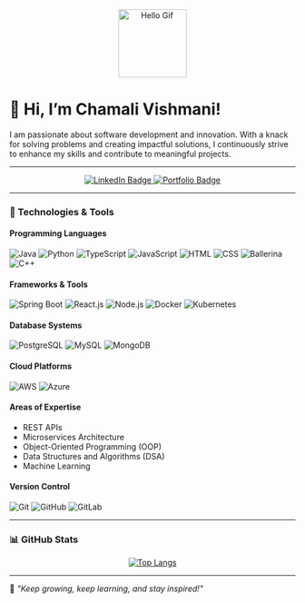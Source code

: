 <div id="header" align="center">
  <img src="https://media.giphy.com/media/QTfX9Ejfra3ZmNxh6B/giphy.gif" width="120" alt="Hello Gif"/>
</div>

# 👋 Hi, I’m Chamali Vishmani!

I am passionate about software development and innovation. With a knack for solving problems and creating impactful solutions, I continuously strive to enhance my skills and contribute to meaningful projects.

---

<div id="badges" align="center">
  <a href="https://www.linkedin.com/in/chamali-vishmani/" target="_blank">
    <img src="https://img.shields.io/badge/LinkedIn-blue?style=for-the-badge&logo=linkedin&logoColor=white" alt="LinkedIn Badge"/>
  </a>
  <a href="https://cat-beret-35c.notion.site/Project-Portfolio-1616a239b7148036822ecae5365cd668" target="_blank">
    <img src="https://img.shields.io/badge/Portfolio-green?style=for-the-badge&logo=notion&logoColor=white" alt="Portfolio Badge"/>
  </a>
</div>

---
### 🔧 Technologies & Tools  

#### Programming Languages  
![Java](https://img.shields.io/badge/Java-ED8B00?style=for-the-badge&logo=java&logoColor=white)
![Python](https://img.shields.io/badge/Python-3776AB?style=for-the-badge&logo=python&logoColor=white)
![TypeScript](https://img.shields.io/badge/TypeScript-3178C6?style=for-the-badge&logo=typescript&logoColor=white)
![JavaScript](https://img.shields.io/badge/JavaScript-F7DF1E?style=for-the-badge&logo=javascript&logoColor=black)
![HTML](https://img.shields.io/badge/HTML5-E34F26?style=for-the-badge&logo=html5&logoColor=white)
![CSS](https://img.shields.io/badge/CSS3-1572B6?style=for-the-badge&logo=css3&logoColor=white)
![Ballerina](https://img.shields.io/badge/Ballerina-0078D4?style=for-the-badge&logoColor=white)
![C++](https://img.shields.io/badge/C++-00599C?style=for-the-badge&logo=c%2B%2B&logoColor=white)

#### Frameworks & Tools  
![Spring Boot](https://img.shields.io/badge/Spring_Boot-6DB33F?style=for-the-badge&logo=spring-boot&logoColor=white)
![React.js](https://img.shields.io/badge/React.js-61DAFB?style=for-the-badge&logo=react&logoColor=black)
![Node.js](https://img.shields.io/badge/Node.js-339933?style=for-the-badge&logo=node.js&logoColor=white)
![Docker](https://img.shields.io/badge/Docker-2496ED?style=for-the-badge&logo=docker&logoColor=white)
![Kubernetes](https://img.shields.io/badge/Kubernetes-326CE5?style=for-the-badge&logo=kubernetes&logoColor=white)

#### Database Systems  
![PostgreSQL](https://img.shields.io/badge/PostgreSQL-336791?style=for-the-badge&logo=postgresql&logoColor=white)
![MySQL](https://img.shields.io/badge/MySQL-4479A1?style=for-the-badge&logo=mysql&logoColor=white)
![MongoDB](https://img.shields.io/badge/MongoDB-47A248?style=for-the-badge&logo=mongodb&logoColor=white)

#### Cloud Platforms  
![AWS](https://img.shields.io/badge/AWS-232F3E?style=for-the-badge&logo=amazon-aws&logoColor=white)
![Azure](https://img.shields.io/badge/Azure-0078D4?style=for-the-badge&logo=microsoft-azure&logoColor=white)

#### Areas of Expertise  
- REST APIs  
- Microservices Architecture  
- Object-Oriented Programming (OOP)  
- Data Structures and Algorithms (DSA)
- Machine Learning  

#### Version Control  
![Git](https://img.shields.io/badge/Git-F05032?style=for-the-badge&logo=git&logoColor=white)
![GitHub](https://img.shields.io/badge/GitHub-181717?style=for-the-badge&logo=github&logoColor=white)
![GitLab](https://img.shields.io/badge/GitLab-FC6D26?style=for-the-badge&logo=gitlab&logoColor=white)

---

### 📊 GitHub Stats  
<div align="center">
  <a href="https://github.com/ChamaliVishmani">
    <img src="https://github-readme-stats.vercel.app/api/top-langs/?username=ChamaliVishmani&layout=compact&theme=radical" alt="Top Langs" />
  </a>
</div>

---

🌱 *"Keep growing, keep learning, and stay inspired!"*
